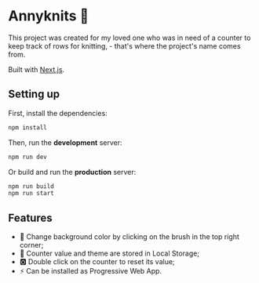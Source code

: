 # Annyknits 🧶

This project was created for my loved one who was in need of a counter to keep track of rows for knitting, - that's where the project's name comes from. 

Built with [Next.js](https://nextjs.org/).

## Setting up

First, install the dependencies:

```bash
npm install
```
Then, run the __development__ server:

```bash
npm run dev
```

Or build and run the __production__ server:

```bash
npm run build
npm run start
```

## Features

- 🎨 Change background color by clicking on the brush in the top right corner;
- 🫙 Counter value and theme are stored in Local Storage;
- 🅾️ Double click on the counter to reset its value;
- ⚡ Can be installed as Progressive Web App.
